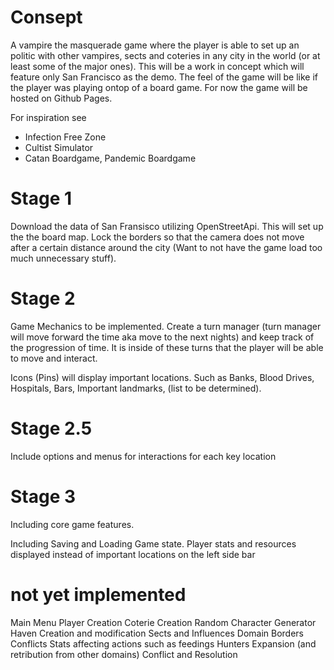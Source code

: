 # Consept

A vampire the masquerade game where the player is able to set up an politic with other vampires, sects and coteries in any city in the world (or at least some of the major ones). This will be a work in concept which will feature only San Francisco as the demo. The feel of the game will be like if the player was playing ontop of a board game. For now the game will be hosted on Github Pages.

For inspiration see
- Infection Free Zone
- Cultist Simulator
- Catan Boardgame, Pandemic Boardgame

# Stage 1
Download the data of San Fransisco utilizing OpenStreetApi. This will set up the the board map. Lock the borders so that the camera does not move after a certain distance around the city (Want to not have the game load too much unnecessary stuff). 

# Stage 2
Game Mechanics to be implemented. Create a turn manager (turn manager will move forward the time aka move to the next nights) and keep track of the progression of time. It is inside of these turns that the player will be able to move and interact.

Icons (Pins) will display important locations. Such as Banks, Blood Drives, Hospitals, Bars, Important landmarks, (list to be determined).


# Stage 2.5
Include options and menus for interactions for each key location

# Stage 3
Including core game features.

Including Saving and Loading Game state.
Player stats and resources displayed instead of important locations on the left side bar


# not yet implemented
Main Menu
Player Creation
Coterie Creation
Random Character Generator
Haven Creation and modification
Sects and Influences
Domain Borders
Conflicts
Stats affecting actions such as feedings
Hunters
Expansion (and retribution from other domains)
Conflict and Resolution